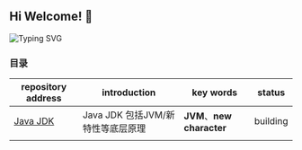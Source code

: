 ## Hi Welcome! 👋

<!--

**Here are some ideas to get you started:**

🙋‍♀️ A short introduction - what is your organization all about?
🌈 Contribution guidelines - how can the community get involved?
👩‍💻 Useful resources - where can the community find your docs? Is there anything else the community should know?
🍿 Fun facts - what does your team eat for breakfast?
🧙 Remember, you can do mighty things with the power of [Markdown](https://docs.github.com/github/writing-on-github/getting-started-with-writing-and-formatting-on-github/basic-writing-and-formatting-syntax)
-->

![Typing SVG](https://cdn.jsdelivr.net/gh/goldstine/MyImages/typing.svg)

### 目录
|repository address|introduction|key words|status|
|--------|--------|--------|--------|
|[Java JDK](https://github.com/Noahs-Ark-lab/JDK21)|Java JDK 包括JVM/新特性等底层原理|**JVM**、**new character**| building|    
|||||



















